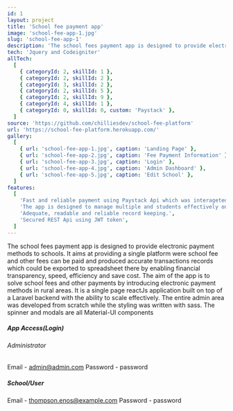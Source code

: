 ```yaml
---
id: 1
layout: project
title: 'School fee payment app'
image: 'school-fee-app-1.jpg'
slug: 'school-fee-app-1'
description: 'The school fees payment app is designed to provide electronic payment methods to secondaary schools in Nigeria'
tech: 'Jquery and Codeigniter'
allTech:
  [
    { categoryId: 2, skillId: 1 },
    { categoryId: 2, skillId: 2 },
    { categoryId: 3, skillId: 2 },
    { categoryId: 2, skillId: 5 },
    { categoryId: 2, skillId: 9 },
    { categoryId: 4, skillId: 1 },
    { categoryId: 0, skillId: 0, custom: 'Paystack' },
  ]
source: 'https://github.com/chilliesdev/school-fee-platform'
url: 'https://school-fee-platform.herokuapp.com/'
gallery:
  [
    { url: 'school-fee-app-1.jpg', caption: 'Landing Page' },
    { url: 'school-fee-app-2.jpg', caption: 'Fee Payment Information' },
    { url: 'school-fee-app-3.jpg', caption: 'Login' },
    { url: 'school-fee-app-4.jpg', caption: 'Admin Dashboard' },
    { url: 'school-fee-app-5.jpg', caption: 'Edit School' },
  ]
features:
  [
    'Fast and reliable payment using Paystack Api which was interageted with both reactJs and Laravel. ',
    'The app is designed to manage multiple and students effectively on the same platform.',
    'Adequate, readable and reliable record keeping.',
    'Secured REST Api using JWT token',
  ]
---
```


The school fees payment app is designed to provide electronic payment methods to schools. It aims at providing a single platform were school fee and other fees can be paid and produced accurate transactions records which could be exported to spreadsheet there by enabling financial transparency, speed, efficiency and save cost.
The aim of the app is to solve school fees and other payments by introducing electronic payment methods in rural areas. It is a single page reactJs application built on top of a Laravel backend with the ability to scale effectively.
The entire admin area was developed from scratch while the styling was written with sass. The spinner and modals are all Material-UI components

##### App Access(Login)

###### Administrator

Email - admin@admin.com
Password - password

##### School/User

Email - thompson.enos@example.com
Password - password
